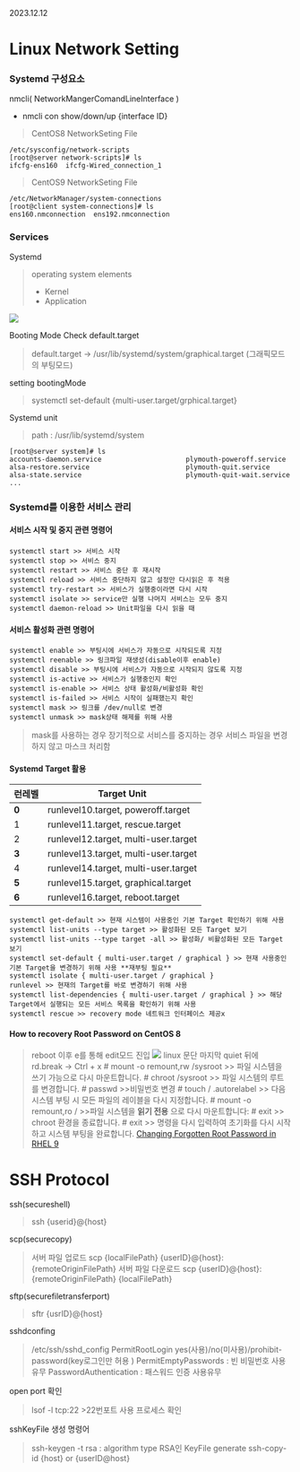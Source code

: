 2023.12.12

# Linux Network Setting
### Systemd 구성요소



nmcli( NetworkMangerComandLineInterface )
- nmcli con show/down/up {interface ID}

> CentOS8 NetworkSeting File

    /etc/sysconfig/network-scripts
    [root@server network-scripts]# ls
    ifcfg-ens160  ifcfg-Wired_connection_1

> CentOS9 NetworkSeting File
 

    /etc/NetworkManager/system-connections
    [root@client system-connections]# ls
    ens160.nmconnection  ens192.nmconnection

### Services
Systemd 
> operating system elements
> - Kernel
> - Application

![](https://encrypted-tbn0.gstatic.com/images?q=tbn:ANd9GcQqX310aUqm3YgqtEU0kW4K03GdK-Ot9h7Xvw&usqp=CAU)

Booting Mode Check default.target
> default.target -> /usr/lib/systemd/system/graphical.target (그래픽모드의 부팅모드)

setting bootingMode 
> systemctl set-default {multi-user.target/grphical.target}

Systemd unit

> path : /usr/lib/systemd/system

    [root@server system]# ls
    accounts-daemon.service                     plymouth-poweroff.service
    alsa-restore.service                        plymouth-quit.service
    alsa-state.service                          plymouth-quit-wait.service
    ...

### Systemd를 이용한 서비스 관리
#### 서비스 시작 및 중지 관련 명령어
    systemctl start >> 서비스 시작
    systemctl stop >> 서비스 중지
    systemctl restart >> 서비스 중단 후 재시작
    systemctl reload >> 서비스 중단하지 않고 설정만 다시읽은 후 적용
    systemctl try-restart >> 서비스가 실행중이라면 다시 시작
    systemctl isolate >> service만 실행 나머지 서비스는 모두 중지
    systemctl daemon-reload >> Unit파일을 다시 읽을 때

#### 서비스 활성화 관련 명령어
    systemctl enable >> 부팅시에 서비스가 자동으로 시작되도록 지정
    systemctl reenable >> 링크파일 재생성(disable이후 enable)
    systemctl disable >> 부팅시에 서비스가 자동으로 시작되지 않도록 지정 
    systemctl is-active >> 서비스가 실행중인지 확인
    systemctl is-enable >> 서비스 상태 활성화/비활성화 확인
    systemctl is-failed >> 서비스 시작이 실패했는지 확인
    systemctl mask >> 링크를 /dev/null로 변경
    systemctl unmask >> mask상태 해제를 위해 사용
> mask를 사용하는 경우 장기적으로 서비스를 중지하는 경우 서비스 파일을 변경하지 않고 마스크 처리함

#### Systemd Target 활용
| 런레벨 | Target Unit  |
|--|--|
| <b>0</b> | runlevel10.target, poweroff.target |
| 1 | runlevel11.target, rescue.target |
| 2 | runlevel12.target, multi-user.target |
| <b>3</b> | runlevel13.target, multi-user.target |
| 4 | runlevel14.target, multi-user.target |
| <b>5</b> | runlevel15.target, graphical.target |
| <b>6</b> | runlevel16.target, reboot.target |

    systemctl get-default >> 현재 시스템이 사용중인 기본 Target 확인하기 위해 사용
    systemctl list-units --type target >> 활성화된 모든 Target 보기
    systemctl list-units --type target -all >> 활성화/ 비활성화된 모든 Target 보기
    systemctl set-default { multi-user.target / graphical } >> 현재 사용중인 기본 Target을 변경하기 위해 사용 **재부팅 필요**
    systemctl isolate { multi-user.target / graphical }
    runlevel >> 현재의 Target를 바로 변경하기 위해 사용
    systemctl list-dependencies { multi-user.target / graphical } >> 해당 Target에서 실행되는 모든 서비스 목록을 확인하기 위해 사용
    systemctl rescue >> recovery mode 네트워크 인터페이스 제공x 

#### How to recovery Root Password on CentOS 8
> reboot 이후 e를 통해 edit모드 진입
 ![](https://access.redhat.com/webassets/avalon/d/Red_Hat_Enterprise_Linux-8-Managing_monitoring_and_updating_the_kernel-ko-KR/images/b76ce21ff4f274aa4b224296cf97f20d/resetting-the-root-password-rd-break.png)
linux 문단 마지막 quiet 뒤에  rd.break -> Ctrl + x
\# mount -o remount,rw /sysroot >> 파일 시스템을 쓰기 가능으로 다시 마운트합니다.
\# chroot /sysroot >> 파일 시스템의 루트 를 변경합니다.
\# passwd >>비밀번호 변경
\# touch / .autorelabel >> 다음 시스템 부팅 시 모든 파일의 레이블을 다시 지정합니다.
\# mount -o remount,ro / >>파일 시스템을 **읽기 전용** 으로 다시 마운트합니다:
\# exit >> chroot 환경을 종료합니다.
\# exit >> 명령을 다시 입력하여 초기화를 다시 시작하고 시스템 부팅을 완료합니다.
<a href="https://www.tecmint.com/reset-forgotten-root-password-rhel-9/">Changing Forgotten Root Password in RHEL 9</a>

# SSH Protocol
ssh(secureshell)
> ssh {userid}@{host}

scp(securecopy)
> 서버 파일 업로드
> scp {localFilePath} {userID}@{host}:{remoteOriginFilePath}
> 서버 파일 다운로드
> scp {userID}@{host}:{remoteOriginFilePath} {localFilePath}

sftp(securefiletransferport)
> sftr {usrID}@{host}

sshdconfing
> /etc/ssh/sshd_config
PermitRootLogin yes(사용)/no(미사용)/prohibit-password(key로그인만 허용 )
PermitEmptyPasswords : 빈 비밀번호 사용유무 
PasswordAuthentication : 패스워드 인증 사용유무

open port 확인
>lsof -l tcp:22 >22번포트 사용 프로세스 확인

sshKeyFile 생성 명령어
>ssh-keygen -t rsa : algorithm type RSA인 KeyFile generate 
>ssh-copy-id {host} or {userID@host}

<!--stackedit_data:
eyJoaXN0b3J5IjpbLTEzOTkyOTUwNDcsLTIxMjE1NTQ0MjEsMT
A3NzcwOTIyLC0yNjg2NDA1OTMsMTk5NTc0NDM4NywtMTc0ODcw
MDIyMSwtMTQxMzg5MDEyOSwtMTA3NjcwMzQzMywxMTkwNTk2Mz
cxLDE0NjU5ODY3ODgsLTk0ODA5NTgzMiwtMTA1Nzg1MDExOCwx
NzYzNDg0OTI1LDE5MzQ2NTcyNTcsLTE3ODgwNDA2MzUsLTE4MT
c4ODQ2MjQsLTE3MzU4MDY0NTIsODE4NTcxMjc5LDE5NjE2MTc2
NzcsLTkyOTU2NzI1N119
-->